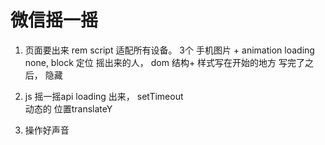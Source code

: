 # 微信摇一摇
1. 页面要出来
rem script  适配所有设备。
3个 手机图片 + animation
loading none, block  定位
摇出来的人， dom 
结构+ 样式写在开始的地方 
写完了之后， 隐藏

2. js
摇一摇api 
loading 出来， 
setTimeout  
动态的 位置translateY

3. 操作好声音 